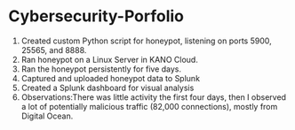 # Cybersecurity-Porfolio

1) Created custom Python script for honeypot, listening on ports 5900, 25565, and 8888.
2) Ran honeypot on a Linux Server in KANO Cloud.
3) Ran the honeypot persistently for five days.
4) Captured and uploaded honeypot data to Splunk
5) Created a Splunk dashboard for visual analysis
6) Observations:There was little activity the first four days, then I observed a lot of potentially malicious traffic (82,000 connections), mostly from Digital Ocean.
